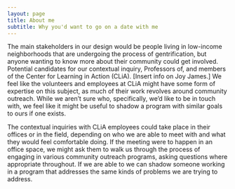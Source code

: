 ```yaml
---
layout: page
title: About me
subtitle: Why you'd want to go on a date with me
---
```


The main stakeholders in our design would be people living in low-income neighborhoods that are undergoing the process of gentrification, but anyone wanting to know more about their community could get involved. Potential candidates for our contextual inquiry, Professors of, and members of the Center for Learning in Action (CLiA). [Insert info on Joy James.] We feel like the volunteers and employees at CLiA might have some form of expertise on this subject, as much of their work revolves around community outreach. While we aren’t sure who, specifically, we’d like to be in touch with, we feel like it might be useful to shadow a program with similar goals to ours if one exists.

The contextual inquiries with CLiA employees could take place in their offices or in the field, depending on who we are able to meet with and what they would feel comfortable doing. If the meeting were to happen in an office space, we might ask them to walk us through the process of engaging in various community outreach programs, asking questions where appropriate throughout. If we are able to we can shadow someone working in a program that addresses the same kinds of problems we are trying to address.
